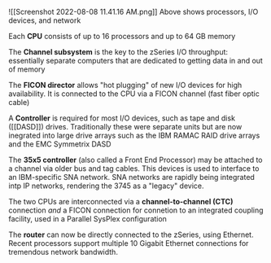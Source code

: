 ![[Screenshot 2022-08-08 11.41.16 AM.png]]
Above shows processors, I/O devices, and network

Each **CPU** consists of up to 16 processors and up to 64 GB memory

The **Channel subsystem** is the key to the zSeries I/O throughput: essentially separate computers that are dedicated to getting data in and out of memory

The **FICON director** allows "hot plugging" of new I/O devices for high availability. It is connected to the CPU via a FICON channel (fast fiber optic cable)

A **Controller** is required for most I/O devices, such as tape and disk ([[DASD]]) drives. Traditionally these were separate units but are now inegrated into large drive arrays such as the IBM RAMAC RAID drive arrays and the EMC Symmetrix DASD

The **35x5 controller** (also called a Front End Processor) may be attached to a channel via older bus and tag cables. This devices is used to interface to an IBM-specific SNA network. SNA networks are rapidly being integrated intp IP networks, rendering the 3745 as a "legacy" device.

The two CPUs are interconnected via a **channel-to-channel (CTC)** connection *and* a FICON connection for connetion to an integrated coupling facility, used in a Parallel SysPlex configuration

The **router** can now be directly connected to the zSeries, using Ethernet. Recent processors support multiple 10 Gigabit Ethernet connections for tremendous network bandwidth.